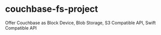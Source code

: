 # couchbase-fs-project
Offer Couchbase as Block Device, Blob Storage, S3 Compatible API, Swift Compatible API
